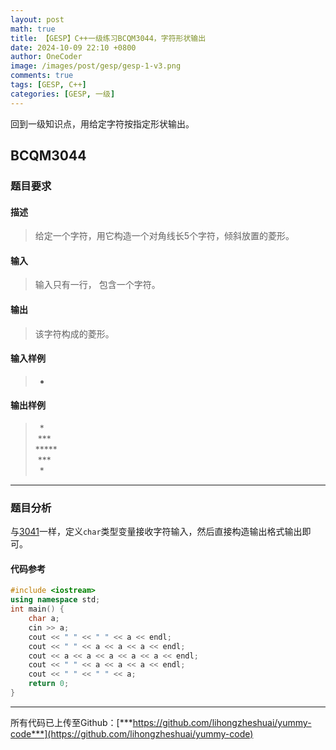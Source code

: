 ```yaml
---
layout: post
math: true
title: 【GESP】C++一级练习BCQM3044，字符形状输出
date: 2024-10-09 22:10 +0800
author: OneCoder
image: /images/post/gesp/gesp-1-v3.png
comments: true
tags: [GESP, C++]
categories: [GESP, 一级]
---
```

回到一级知识点，用给定字符按指定形状输出。

<!--more-->

## BCQM3044

### 题目要求

#### 描述

>给定一个字符，用它构造一个对角线长5个字符，倾斜放置的菱形。

#### 输入

>输入只有一行， 包含一个字符。

#### 输出

>该字符构成的菱形。

#### 输入样例

>*

#### 输出样例

> &ensp;\*  
> &nbsp;\*\*\*  
> \*\*\*\*\*  
> &nbsp;\*\*\*  
> &ensp;\*  

---

### 题目分析

与[3041](https://www.coderli.com/gesp-1-bcqm3041/)一样，定义`char`类型变量接收字符输入，然后直接构造输出格式输出即可。

#### 代码参考

```cpp
#include <iostream>
using namespace std;
int main() {
    char a;
    cin >> a;
    cout << " " << " " << a << endl;
    cout << " " << a << a << a << endl;
    cout << a << a << a << a << a << endl;
    cout << " " << a << a << a << endl;
    cout << " " << " " << a;
    return 0;
}
```

---

所有代码已上传至Github：[***https://github.com/lihongzheshuai/yummy-code***](https://github.com/lihongzheshuai/yummy-code)
